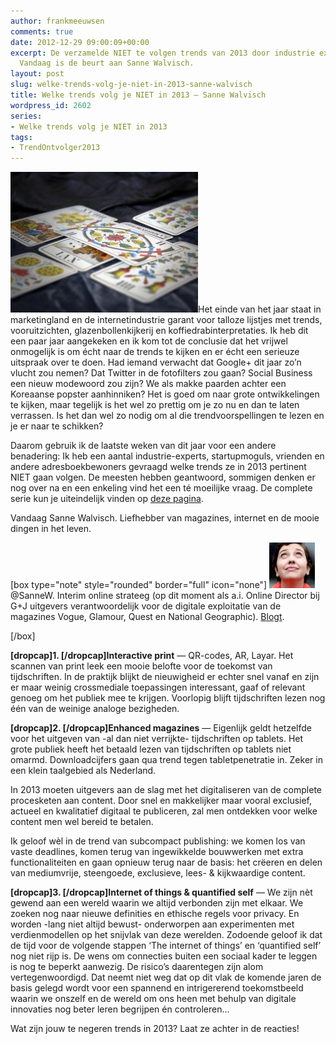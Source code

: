 ```yaml
---
author: frankmeeuwsen
comments: true
date: 2012-12-29 09:00:09+00:00
excerpt: De verzamelde NIET te volgen trends van 2013 door industrie experts en vooruitkijkers.
  Vandaag is de beurt aan Sanne Walvisch.
layout: post
slug: welke-trends-volg-je-niet-in-2013-sanne-walvisch
title: Welke trends volg je NIET in 2013 – Sanne Walvisch
wordpress_id: 2602
series:
- Welke trends volg je NIET in 2013
tags:
- TrendOntvolger2013
---
```


![](../images/uploadimages/tarot-shutterstock_2120576-300x225.jpg)Het einde van het jaar staat in marketingland en de internetindustrie garant voor talloze lijstjes met trends, vooruitzichten, glazenbollenkijkerij en koffiedrabinterpretaties. Ik heb dit een paar jaar aangekeken en ik kom tot de conclusie dat het vrijwel onmogelijk is om écht naar de trends te kijken en er écht een serieuze uitspraak over te doen. Had iemand verwacht dat Google+ dit jaar zo’n vlucht zou nemen? Dat Twitter in de fotofilters zou gaan? Social Business een nieuw modewoord zou zijn? We als makke paarden achter een Koreaanse popster aanhinniken? Het is goed om naar grote ontwikkelingen te kijken, maar tegelijk is het wel zo prettig om je zo nu en dan te laten verrassen. Is het dan wel zo nodig om al die trendvoorspellingen te lezen en je er naar te schikken?

Daarom gebruik ik de laatste weken van dit jaar voor een andere benadering: Ik heb een aantal industrie-experts, startupmoguls, vrienden en andere adresboekbewoners gevraagd welke trends ze in 2013 pertinent NIET gaan volgen. De meesten hebben geantwoord, sommigen denken er nog over na en een enkeling vind het een té moeilijke vraag. De complete serie kun je uiteindelijk vinden op [deze pagina](http://incredibleadventure.nl/tag/trendontvolger2013/).

Vandaag Sanne Walvisch. Liefhebber van magazines, internet en de mooie dingen in het leven.
<!-- more -->
[box type="note" style="rounded" border="full" icon="none"]
![](../images/uploadimages/sannew-e1356725878299.jpeg)@SanneW. Interim online strateeg (op dit moment als a.i. Online Director bij G+J uitgevers verantwoordelijk voor de digitale exploitatie van de magazines Vogue, Glamour, Quest en National Geographic). [Blogt](http://sannew.nl).

[/box]

**[dropcap]1. [/dropcap]Interactive print** — QR-codes, AR, Layar. Het scannen van print leek een mooie belofte voor de toekomst van tijdschriften. In de praktijk blijkt de nieuwigheid er echter snel vanaf en zijn er maar weinig crossmediale toepassingen interessant, gaaf of relevant genoeg om het publiek mee te krijgen. Voorlopig blijft tijdschriften lezen nog één van de weinige analoge bezigheden.

**[dropcap]2. [/dropcap]Enhanced magazines** — Eigenlijk geldt hetzelfde voor het uitgeven van -al dan niet verrijkte- tijdschriften op tablets. Het grote publiek heeft het betaald lezen van tijdschriften op tablets niet omarmd. Downloadcijfers gaan qua trend tegen tabletpenetratie in. Zeker in een klein taalgebied als Nederland.

In 2013 moeten uitgevers aan de slag met het digitaliseren van de complete procesketen aan content. Door snel en makkelijker maar vooral exclusief, actueel en kwalitatief digitaal te publiceren, zal men ontdekken voor welke content men wel bereid te betalen.

Ik geloof wèl in de trend van subcompact publishing: we komen los van vaste deadlines, komen terug van ingewikkelde bouwwerken met extra functionaliteiten en gaan opnieuw terug naar de basis: het crëeren en delen van mediumvrije, steengoede, exclusieve, lees- & kijkwaardige content.

**[dropcap]3. [/dropcap]Internet of things & quantified self** — We zijn nèt gewend aan een wereld waarin we altijd verbonden zijn met elkaar. We zoeken nog naar nieuwe definities en ethische regels voor privacy. En worden -lang niet altijd bewust- onderworpen aan experimenten met verdienmodellen op het snijvlak van deze werelden. Zodoende geloof ik dat de tijd voor de volgende stappen ‘The internet of things’ en ‘quantified self’ nog niet rijp is. De wens om connecties buiten een sociaal kader te leggen is nog te beperkt aanwezig. De risico’s daarentegen zijn alom vertegenwoordigd. Dat neemt niet weg dat op dit vlak de komende jaren de basis gelegd wordt voor een spannend en intrigererend toekomstbeeld waarin we onszelf en de wereld om ons heen met behulp van digitale innovaties nog beter leren begrijpen én controleren…

Wat zijn jouw te negeren trends in 2013? Laat ze achter in de reacties!
